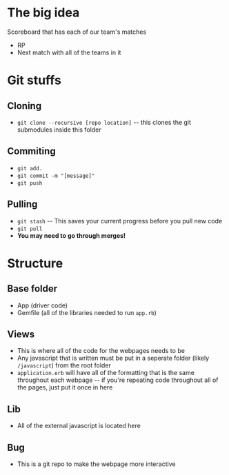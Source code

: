# The big idea
Scoreboard that has each of our team's matches
* RP
* Next match with all of the teams in it

# Git stuffs
## Cloning
* `git clone --recursive [repo location]` -- this clones the git submodules inside this folder
## Commiting
* `git add.`
* `git commit -m "[message]"`
* `git push`
## Pulling
* `git stash` -- This saves your current progress before you pull new code
* `git pull`
* **You may need to go through merges!**

# Structure
## Base folder
* App (driver code)
* Gemfile (all of the libraries needed to run `app.rb`)
## Views
* This is where all of the code for the webpages needs to be
* Any javascript that is written must be put in a seperate folder (likely `/javascript`) from the root folder
* `application.erb` will have all of the formatting that is the same throughout each webpage -- if you're repeating code throughout all of the pages, just put it once in here
## Lib
* All of the external javascript is located here
## Bug
* This is a git repo to make the webpage more interactive
